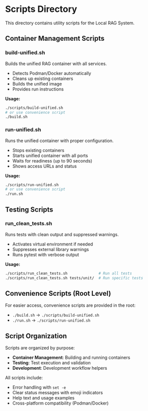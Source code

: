 # Scripts Directory

This directory contains utility scripts for the Local RAG System.

## Container Management Scripts

### build-unified.sh
Builds the unified RAG container with all services.
- Detects Podman/Docker automatically  
- Cleans up existing containers
- Builds the unified image
- Provides run instructions

**Usage:**
```bash
./scripts/build-unified.sh
# or use convenience script
./build.sh
```

### run-unified.sh  
Runs the unified container with proper configuration.
- Stops existing containers
- Starts unified container with all ports
- Waits for readiness (up to 90 seconds)
- Shows access URLs and status

**Usage:**
```bash
./scripts/run-unified.sh
# or use convenience script  
./run.sh
```

## Testing Scripts

### run_clean_tests.sh
Runs tests with clean output and suppressed warnings.
- Activates virtual environment if needed
- Suppresses external library warnings
- Runs pytest with verbose output

**Usage:**
```bash
./scripts/run_clean_tests.sh              # Run all tests
./scripts/run_clean_tests.sh tests/unit/  # Run specific tests
```

## Convenience Scripts (Root Level)

For easier access, convenience scripts are provided in the root:

- `./build.sh` → `./scripts/build-unified.sh`
- `./run.sh` → `./scripts/run-unified.sh`

## Script Organization

Scripts are organized by purpose:
- **Container Management**: Building and running containers
- **Testing**: Test execution and validation
- **Development**: Development workflow helpers

All scripts include:
- Error handling with `set -e`
- Clear status messages with emoji indicators
- Help text and usage examples
- Cross-platform compatibility (Podman/Docker)